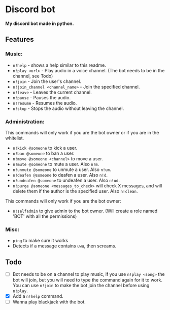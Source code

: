 # Discord bot
**My discord bot made in python.**
## Features
### Music:
* `n!help` - shows a help similar to this readme.
* `n!play <url>` - Play audio in a voice channel. (The bot needs to be in the channel, see Todo)
* `n!join` - Join the user's channel.
* `n!join_channel <channel_name>` - Join the specified channel.
* `n!leave` - Leaves the current channel.
* `n!pause` - Pauses the audio.
* `n!resume` - Resumes the audio.
* `n!stop` - Stops the audio without leaving the channel.
### Administration:
This commands will only work if you are the bot owner or if you are in the whitelist.
* `n!kick @someone` to kick a user.
* `n!ban @someone` to ban a user.
* `n!move @someone <channel>` to move a user.
* `n!mute @someone` to mute a user. Also `n!m`.
* `n!unmute @someone` to unmute a user. Also `n!um`.
* `n!deafen @someone` to deafen a user. Also `n!d`.
* `n!undeafen @someone` to undeafen a user. Also `n!ud`.
* `n!purge @someone <messages_to_check>` will check X messages, and will delete them if the author is the specified user. Also `n!clean`.

This commands will only work if you are the bot owner:
* `n!selfadmin` to give admin to the bot owner. (Will create a role named 'BOT' with all the permissions)
### Misc:
* `ping` to make sure it works
* Detects if a message contains `uwu`, then screams.
## Todo
- [ ] Bot needs to be on a channel to play music, if you use `n!play <song>` the bot will join, but you will need to type the command again for it to work. You can use `n!join` to make the bot join the channel before using `n!play`.
- [X] Add a `n!help` command.
- [ ] Wanna play blackjack with the bot.
